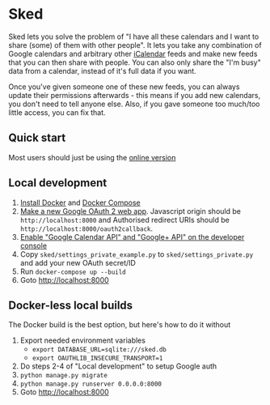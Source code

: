 Sked
====

Sked lets you solve the problem of "I have all these calendars and I want to share (some) of them with other people". It lets you take any combination of Google calendars and arbitrary other [iCalendar](https://en.wikipedia.org/wiki/ICalendar) feeds and make new feeds that you can then share with people. You can also only share the "I'm busy" data from a calendar, instead of it's full data if you want.

Once you've given someone one of these new feeds, you can always update their permissions afterwards - this means if you add new calendars, you don't need to tell anyone else. Also, if you gave someone too much/too little access, you can fix that.

Quick start
-----------
Most users should just be using the [online version](https://cal-merge.herokuapp.com/)

Local development
-----------------
1. [Install Docker](https://docs.docker.com/engine/installation/) and [Docker Compose](https://docs.docker.com/compose/install/)
2. [Make a new Google OAuth 2 web app](https://support.google.com/cloud/answer/6158849). Javascript origin should be `http://localhost:8000` and Authorised redirect URIs should be `http://localhost:8000/oauth2callback`.
3. [Enable "Google Calendar API" and "Google+ API" on the developer console](https://support.google.com/cloud/answer/6158841)
4. Copy `sked/settings_private_example.py` to `sked/settings_private.py` and add your new OAuth secret/ID
5. Run `docker-compose up --build`
6. Goto [http://localhost:8000](http://localhost:8000)

Docker-less local builds
------------------------
The Docker build is the best option, but here's how to do it without

1. Export needed environment variables
    * `export DATABASE_URL=sqlite:///sked.db`
    * `export OAUTHLIB_INSECURE_TRANSPORT=1`
2. Do steps 2-4 of "Local development" to setup Google auth
3. `python manage.py migrate`
4. `python manage.py runserver 0.0.0.0:8000`
5. Goto [http://localhost:8000](http://localhost:8000)